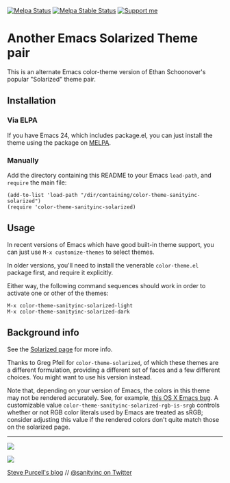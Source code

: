 [![Melpa Status](http://melpa.org/packages/color-theme-sanityinc-solarized-badge.svg)](http://melpa.org/#/color-theme-sanityinc-solarized)
[![Melpa Stable Status](http://stable.melpa.org/packages/color-theme-sanityinc-solarized-badge.svg)](http://stable.melpa.org/#/color-theme-sanityinc-solarized)
<a href="https://www.patreon.com/sanityinc"><img alt="Support me" src="https://img.shields.io/badge/Support%20Me-%F0%9F%92%97-ff69b4.svg"></a>

# Another Emacs Solarized Theme pair

This is an alternate Emacs color-theme version of Ethan Schoonover's
popular "Solarized" theme pair.

## Installation ##

### Via ELPA

If you have Emacs 24, which includes package.el, you can just install
the theme using the package on [MELPA](http://melpa.org/).

### Manually

Add the directory containing this README to your Emacs `load-path`,
and `require` the main file:

    (add-to-list 'load-path "/dir/containing/color-theme-sanityinc-solarized")
    (require 'color-theme-sanityinc-solarized)




## Usage ##

In recent versions of Emacs which have good built-in theme support,
you can just use `M-x customize-themes` to select themes.

In older versions, you'll need to install the venerable
`color-theme.el` package first, and require it explicitly.

Either way, the following command sequences should work in order to
activate one or other of the themes:

    M-x color-theme-sanityinc-solarized-light
    M-x color-theme-sanityinc-solarized-dark

## Background info ##

See the [Solarized page](http://ethanschoonover.com/solarized) for
more info.

Thanks to Greg Pfeil for `color-theme-solarized`, of which these
themes are a different formulation, providing a different set of faces
and a few different choices. You might want to use his version
instead.

Note that, depending on your version of Emacs, the colors in this
theme may not be rendered accurately. See, for example,
[this OS X Emacs bug](http://debbugs.gnu.org/cgi/bugreport.cgi?bug=8402). A
customizable value `color-theme-sanityinc-solarized-rgb-is-srgb`
controls whether or not RGB color literals used by Emacs are treated
as sRGB; consider adjusting this value if the rendered colors don't
quite match those on the solarized page.

<hr>

[![](http://api.coderwall.com/purcell/endorsecount.png)](http://coderwall.com/purcell)

[![](http://www.linkedin.com/img/webpromo/btn_liprofile_blue_80x15.png)](http://uk.linkedin.com/in/stevepurcell)

[Steve Purcell's blog](http://www.sanityinc.com/) // [@sanityinc on Twitter](https://twitter.com/sanityinc)

